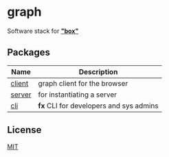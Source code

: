 # graph

 Software stack for [**"box"**](https://fx.land/box)

## Packages

|           Name            |               Description                |
| ------------------------- | ---------------------------------------- |
| [client](packages/client) | graph client for the browser             |
| [server](packages/server) | for instantiating a server               |
| [cli](packages/cli)       | **fx** CLI for developers and sys admins |

## License

[MIT](LICENSE)
